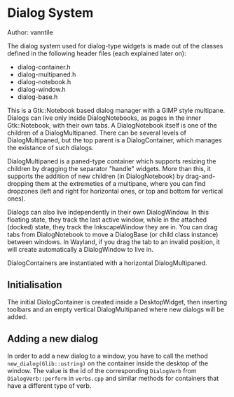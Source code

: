 # Dialog System

Author: vanntile

The dialog system used for dialog-type widgets is made out of the classes
defined in the following header files (each explained later on):

- dialog-container.h
- dialog-multipaned.h
- dialog-notebook.h
- dialog-window.h
- dialog-base.h

This is a Gtk::Notebook based dialog manager with a GIMP style multipane.
Dialogs can live only inside DialogNotebooks, as pages in the inner
Gtk::Notebook, with their own tabs. A DialogNotebook itself is one of the
children of a DialogMultipaned. There can be several levels of DialogMultipaned,
but the top parent is a DialogContainer, which manages the existance of such
dialogs.

DialogMultipaned is a paned-type container which supports resizing the children
by dragging the separator "handle" widgets. More than this, it supports the
addition of new children (in DialogNotebook) by drag-and-dropping them at the
extremeties of a multipane, where you can find dropzones (left and right for
horizontal ones, or top and bottom for vertical ones).

Dialogs can also live independently in their own DialogWindow. In this floating
state, they track the last active window, while in the attached (docked) state,
they track the InkscapeWindow they are in. You can drag tabs from DialogNotebook
to move a DialogBase (or child class instance) between windows. In Wayland,
if you drag the tab to an invalid position, it will create automatically a
DialogWindow to live in.

DialogContainers are instantiated with a horizontal DialogMultipaned.

## Initialisation

The initial DialogContainer is created inside a DesktopWidget, then inserting
toolbars and an empty vertical DialogMultipaned where new dialogs will be added.

## Adding a new dialog

In order to add a new dialog to a window, you have to call the method
`new_dialog(Glib::ustring)` on the container inside the desktop of the window.
The value is the id of the corresponding `DialogVerb` from `DialogVerb::perform`
in `verbs.cpp` and similar methods for containers that have a different type of
verb.
